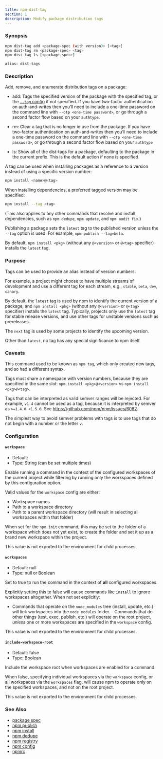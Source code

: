 ```yaml
---
title: npm-dist-tag
section: 1
description: Modify package distribution tags
---
```


### Synopsis

```bash
npm dist-tag add <package-spec (with version)> [<tag>]
npm dist-tag rm <package-spec> <tag>
npm dist-tag ls [<package-spec>]

alias: dist-tags
```

### Description

Add, remove, and enumerate distribution tags on a package:

* add: Tags the specified version of the package with the specified tag, or the [`--tag` config](/using-npm/config#tag) if not specified.
  If you have two-factor authentication on auth-and-writes then you’ll need to include a one-time password on the command line with `--otp <one-time password>`, or go through a second factor flow based on your `authtype`.

* rm: Clear a tag that is no longer in use from the package.
  If you have two-factor authentication on auth-and-writes then you’ll need to include a one-time password on the command line with `--otp <one-time password>`, or go through a second factor flow based on your `authtype`

* ls: Show all of the dist-tags for a package, defaulting to the package in the current prefix.
  This is the default action if none is specified.

A tag can be used when installing packages as a reference to a version instead of using a specific version number:

```bash
npm install <name>@<tag>
```

When installing dependencies, a preferred tagged version may be specified:

```bash
npm install --tag <tag>
```

(This also applies to any other commands that resolve and install dependencies, such as `npm dedupe`, `npm update`, and `npm audit fix`.)

Publishing a package sets the `latest` tag to the published version unless the `--tag` option is used.
For example, `npm publish --tag=beta`.

By default, `npm install <pkg>` (without any `@<version>` or `@<tag>` specifier) installs the `latest` tag.

### Purpose

Tags can be used to provide an alias instead of version numbers.

For example, a project might choose to have multiple streams of development and use a different tag for each stream, e.g., `stable`, `beta`, `dev`,
`canary`.

By default, the `latest` tag is used by npm to identify the current version of a package, and `npm install <pkg>` (without any `@<version>` or `@<tag>` specifier) installs the `latest` tag.
Typically, projects only use the `latest` tag for stable release versions, and use other tags for unstable versions such as prereleases.

The `next` tag is used by some projects to identify the upcoming version.

Other than `latest`, no tag has any special significance to npm itself.

### Caveats

This command used to be known as `npm tag`, which only created new tags, and so had a different syntax.

Tags must share a namespace with version numbers, because they are specified in the same slot: `npm install <pkg>@<version>` vs `npm install <pkg>@<tag>`.

Tags that can be interpreted as valid semver ranges will be rejected.
For example, `v1.4` cannot be used as a tag, because it is interpreted by semver as `>=1.4.0 <1.5.0`.
See <https://github.com/npm/npm/issues/6082>.

The simplest way to avoid semver problems with tags is to use tags that do not begin with a number or the letter `v`.

### Configuration

#### `workspace`

* Default:
* Type: String (can be set multiple times)

Enable running a command in the context of the configured workspaces
of the current project while filtering by running only the workspaces
defined by this configuration option.

Valid values for the `workspace` config are either:

* Workspace names
* Path to a workspace directory
* Path to a parent workspace directory (will result in selecting all
  workspaces within that folder)

When set for the `npm init` command, this may be set to the folder of
a workspace which does not yet exist, to create the folder and set it
up as a brand new workspace within the project.

This value is not exported to the environment for child processes.

#### `workspaces`

* Default: null
* Type: null or Boolean

Set to true to run the command in the context of **all** configured
workspaces.

Explicitly setting this to false will cause commands like `install`
to ignore workspaces altogether. When not set explicitly:

- Commands that operate on the `node_modules` tree (install, update,
etc.) will link workspaces into the `node_modules` folder. - Commands
that do other things (test, exec, publish, etc.) will operate on the
root project, _unless_ one or more workspaces are specified in the
`workspace` config.

This value is not exported to the environment for child processes.

#### `include-workspace-root`

* Default: false
* Type: Boolean

Include the workspace root when workspaces are enabled for a command.

When false, specifying individual workspaces via the `workspace`
config, or all workspaces via the `workspaces` flag, will cause npm
to operate only on the specified workspaces, and not on the root
project.

This value is not exported to the environment for child processes.

### See Also

* [package spec](/using-npm/package-spec)
* [npm publish](/commands/npm-publish)
* [npm install](/commands/npm-install)
* [npm dedupe](/commands/npm-dedupe)
* [npm registry](/using-npm/registry)
* [npm config](/commands/npm-config)
* [npmrc](/configuring-npm/npmrc)
